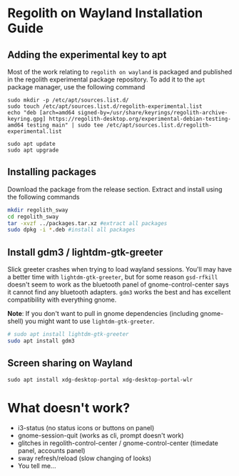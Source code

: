 # Regolith on Wayland Installation Guide

## Adding the experimental key to apt

Most of the work relating to `regolith on wayland` is packaged and published in the regolith experimental package repository. To add it to the `apt` package manager, use the following command

```
sudo mkdir -p /etc/apt/sources.list.d/
sudo touch /etc/apt/sources.list.d/regolith-experimental.list
echo "deb [arch=amd64 signed-by=/usr/share/keyrings/regolith-archive-keyring.gpg] https://regolith-desktop.org/experimental-debian-testing-amd64 testing main" | sudo tee /etc/apt/sources.list.d/regolith-experimental.list

sudo apt update
sudo apt upgrade
```

## Installing packages

Download the package from the release section. Extract and install using the following commands
```bash
mkdir regolith_sway 
cd regolith_sway
tar -xvzf ../packages.tar.xz #extract all packages
sudo dpkg -i *.deb #install all packages
```

## Install gdm3 / lightdm-gtk-greeter

Slick greeter crashes when trying to load wayland sessions. You'll may have a better time with `lightdm-gtk-greeter`, but for some reason `gsd-rfkill` doesn't seem to work as the bluetooth panel of gnome-control-center says it cannot find any bluetooth adapters. `gdm3` works the best and has excellent compatibility with everything gnome. 

**Note**: If you don't want to pull in gnome dependencies (including gnome-shell) you might want to use `lightdm-gtk-greeter`.

```bash
# sudo apt install lightdm-gtk-greeter
sudo apt install gdm3
```

## Screen sharing on Wayland

```
sudo apt install xdg-desktop-portal xdg-desktop-portal-wlr
```


# What doesn't work?
- i3-status (no status icons or buttons on panel)
- gnome-session-quit (works as cli, prompt doesn't work)
- glitches in regolith-control-center / gnome-control-center (timedate panel, accounts panel)
- sway refresh/reload (slow changing of looks)
- You tell me...
